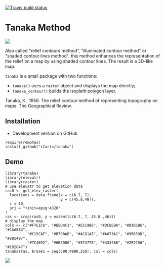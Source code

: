 [![Travis build status](https://travis-ci.org/rCarto/tanaka.svg?branch=master)](https://travis-ci.org/rCarto/tanaka)



# Tanaka Method
![](https://raw.githubusercontent.com/rCarto/cartography/master/img/tanaka.png)

Also called "relief contours method", "illuminated contour method" or "shaded contour lines method", this method enhances the representation of the relief on a map by using shaded contour lines. The result is a 3D-like map.

`tanaka` is a small package with two functions:

- `tanaka()` uses a `raster` object and displays the map directly;
- `tanaka_contour()` builds the isopleth polygon layer. 

Tanaka, K., 1950. The relief contour method of representing topography on maps. The Geographical Review.


## Installation
* Development version on GitHub
```{r}
require(remotes)
install_github("rCarto/tanaka")
```

## Demo
```{r}
library(tanaka)
library(elevatr)
library(raster)
# use elevatr to get elevation data
ras0 <- get_elev_raster(
  locations = data.frame(x = c(6.7, 7),
                         y = c(45.8,48)),
  z = 10,
  prj = "+init=epsg:4326"
)
ras <- crop(ras0, y = extent(c(6.7, 7, 45.8 ,46)))
# display the map
cols <- c("#F7E1C6", "#EED4C1", "#E5C9BE", "#DCBEBA", "#D3B3B6", "#CAA8B3", 
          "#C19CAF", "#B790AB", "#AC81A7", "#A073A1", "#95639D", "#885497", 
          "#7C4692", "#6B3D86", "#573775", "#433266", "#2F2C56", "#1B2847")
tanaka(ras, breaks = seq(500,4800,250), col = cols)
```
![](https://raw.githubusercontent.com/rCarto/cartography/master/img/ex.png)

